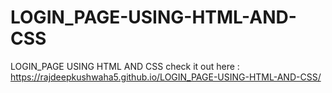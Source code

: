 # LOGIN_PAGE-USING-HTML-AND-CSS
LOGIN_PAGE USING HTML AND CSS
check it out here : https://rajdeepkushwaha5.github.io/LOGIN_PAGE-USING-HTML-AND-CSS/
